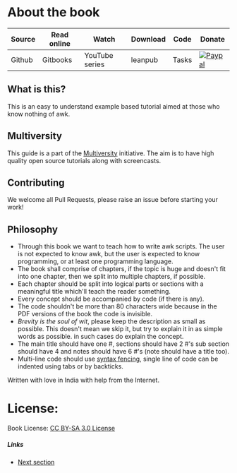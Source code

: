 # About the book

|Source | Read online | Watch  | Download | Code | Donate |
| ----| ---- | ---- | ------ | ------ | ------ |
|Github | Gitbooks| YouTube series | leanpub | Tasks | [ ![Paypal](https://img.shields.io/badge/Donate-PayPal-green.svg)](https://www.paypal.me/sapatil)|

## What is this?
This is an easy to understand example based tutorial aimed at those who know nothing of awk.

## Multiversity
This guide is a part of the [Multiversity](https://github.com/thewhitetulip/multiversity) initiative. The aim is to have high quality open source tutorials along with screencasts.

## Contributing
We welcome all Pull Requests, please raise an issue before starting your work!


## Philosophy
 - Through this book we want to teach how to write awk scripts. The user is not expected to know awk, but the user is expected to know programming, or at least one programming language.
 - The book shall comprise of chapters, if the topic is huge and doesn't fit into one chapter, then we split into multiple chapters, if possible.
 - Each chapter should be split into logical parts or sections with a meaningful title which'll teach the reader something.
 - Every concept should be accompanied by code (if there is any).
 - The code shouldn't be more than 80 characters wide because in the PDF versions of the book the code is invisible.
 - *Brevity is the soul of wit*, please keep the description as small as possible. This doesn't mean we skip it, but try to explain it in as simple words as possible.
     in such cases do explain the concept.
 - The main title should have one #, sections should have 2 #'s sub section should have 4 and notes should have 6 #'s (note should have a title too).
 - Multi-line code should use [syntax fencing](https://help.github.com/articles/creating-and-highlighting-code-blocks/), single line of code can be indented using tabs or by backticks.

Written with love in India with help from the Internet.

# License:

Book License: [CC BY-SA 3.0 License](http://creativecommons.org/licenses/by-sa/3.0/)

##### Links

- [Next section](manuscript/0.0firststeps.md)
